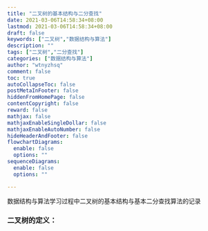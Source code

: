 ```yaml
---
title: "二叉树的基本结构与二分查找"
date: 2021-03-06T14:58:34+08:00
lastmod: 2021-03-06T14:58:34+08:00
draft: false
keywords: ["二叉树","数据结构与算法"]
description: ""
tags: ["二叉树","二分查找"]
categories: ["数据结构与算法"]
author: "wtnyzhsq"
comment: false
toc: true
autoCollapseToc: false
postMetaInFooter: false
hiddenFromHomePage: false
contentCopyright: false
reward: false
mathjax: false
mathjaxEnableSingleDollar: false
mathjaxEnableAutoNumber: false
hideHeaderAndFooter: false
flowchartDiagrams:
  enable: false
  options: ""
sequenceDiagrams: 
  enable: false
  options: ""

---
```


 数据结构与算法学习过程中二叉树的基本结构与基本二分查找算法的记录

<!--more-->

### 二叉树的定义：

